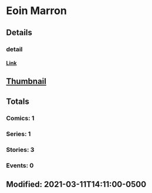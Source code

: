 # Eoin  Marron 
## Details
### detail
#### [Link](http://marvel.com/comics/creators/14076/eoin_marron?utm_campaign=apiRef&utm_source=225578a89fc76f3d20fbffda5d17a88d)
## [Thumbnail](http://i.annihil.us/u/prod/marvel/i/mg/b/40/image_not_available.jpg)
## Totals
### Comics: 1
### Series: 1
### Stories: 3
### Events: 0
## Modified: 2021-03-11T14:11:00-0500